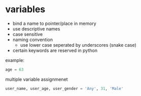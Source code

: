 # variables

- bind a name to pointer/place in memory 
- use descriptive names
- case sensitive
- naming convention
    - use lower case seperated by underscores (snake case)
- certain keywords are reserved in python


example:

```python
age = 63
```

multiple variable assignmenet

```python
user_name, user_age, user_gender = 'Any', 31, 'Male'
```